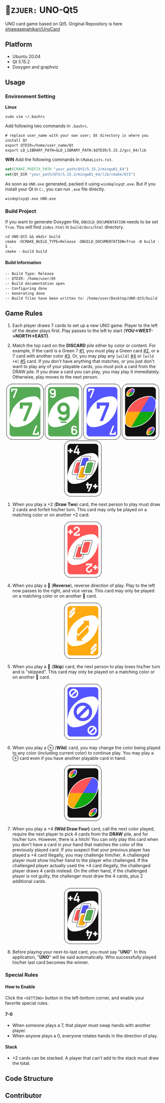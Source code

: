 #  :rocket:`ZJUER:` UNO-Qt5
UNO card game based on Qt5. Original Repository is here [shiawasenahikari/UnoCard](https://github.com/shiawasenahikari/UnoCard)

## Platform
- Ubuntu 20.04
- Qt 5.15.2
- Doxygen and graphviz


## Usage

### Environment Setting

**Linux**
```shell
sudo vim ~/.bashrc
```
Add following two commands in `.bashrc`.
```shell
# replace user_name with your own user; Qt directory is where you install Qt
export QTDIR=/home/user_name/Qt
export LD_LIBRARY_PATH=$LD_LIBRARY_PATH:$QTDIR/5.15.2/gcc_64/lib
```

**WIN**
Add the following commands in `CMakeLists.txt`.
```cmake
set(CMAKE_PREFIX_PATH "your_path/Qt5/5.15.2/mingw81_64")
set(Qt_DIR "your_path/Qt5/5.15.2/mingw81_64/lib/cmake/Qt5")
```
As soon as `UNO.exe` generated, packed it using `windeployqt.exe`. But if you install your Qt in `C:`, you can run `.exe` file directly.
```shell
windeployqt.exe UNO.exe
```

### Build Project
If you want to generate Doxygen file, `DBUILD_DOCUMENTATION` needs to be set `True`. You will find `index.html` in `build/docs/html` directory.
```shell
cd UNO-Qt5 && mkdir build
cmake -DCMAKE_BUILD_TYPE=Release -DBUILD_DOCUMENTATION=True -B build -S .
cmake --build build
```

#### Build Information
```shell
-- Build Type: Release
-- QTDIR: /home/user/Qt
-- Build documentation open
-- Configuring done
-- Generating done
-- Build files have been written to: /home/user/Desktop/UNO-Qt5/build
```

## Game Rules

1. Each player draws 7 cards to set up a new UNO game. Player to the left of the dealer plays first. Play passes to the left to start (**YOU->WEST->NORTH->EAST)**.

2. Match the top card on the **DISCARD** pile either by color or content. For example, if the card is a Green 7 [#1](UNORes/front_g7.png), you must play a Green card [#2](UNORes/front_g9.png), or a 7 card with another color [#3](UNORes/front_b7.png). Or, you may play any `[wild]` [#4](UNORes/front_kw.png) or `[wild +4]` [#5](UNORes/front_kw+.png) card. If you don't have anything that matches, or you just don't want to play any of your playable cards, you must pick a card from the DRAW pile. If you draw a card you can play, you may play it immediately. Otherwise, play moves to the next person.

<p align="center">
<img src="https://github.com/HangX-Ma/UNO-Qt5/raw/main/UNORes/front_g7.png" />
<img src="https://github.com/HangX-Ma/UNO-Qt5/raw/main/UNORes/front_g9.png" />
<img src="https://github.com/HangX-Ma/UNO-Qt5/raw/main/UNORes/front_b7.png" />
<img src="https://github.com/HangX-Ma/UNO-Qt5/raw/main/UNORes/front_kw.png" />
<img src="https://github.com/HangX-Ma/UNO-Qt5/raw/main/UNORes/front_kw+.png" />
</p>

1. When you play a +2 (**Draw Two**) card, the next person to play must draw 2 cards and forfeit his/her turn. This card may only be played on a matching color or on another +2 card.

<p align="center">
<img src="https://github.com/HangX-Ma/UNO-Qt5/raw/main/UNORes/front_r+.png" />
</p>

4. When you play a 🔄 (**Reverse**), reverse direction of play. Play to the left now passes to the right, and vice versa. This card may only be played on a matching color or on another 🔄 card.

<p align="center">
<img src="https://github.com/HangX-Ma/UNO-Qt5/raw/main/UNORes/front_yS.png" />
</p>

5. When you play a 🚫 (**Skip**) card, the next person to play loses his/her turn and is "skipped". This card may only be played on a matching color or on another 🚫 card.

<p align="center">
<img src="https://github.com/HangX-Ma/UNO-Qt5/raw/main/UNORes/front_bF.png" />
</p>

6. When you play a ⊕ (**Wild**) card, you may change the color being played to any color (including current color) to continue play. You may play a ⊕ card even if you have another playable card in hand.

<p align="center">
<img src="https://github.com/HangX-Ma/UNO-Qt5/raw/main/UNORes/front_kw.png" />
</p>

7. When you play a +4 **(Wild Draw Four)** card, call the next color played, require the next player to pick 4 cards from the **DRAW** pile, and for his/her turn. However, there is a hitch! You can only play this card when you don't have a card in your hand that matches the color of the previously played card. If you suspect that your previous player has played a +4 card illegally, you may challenge him/her. A challenged player must show his/her hand to the player who challenged. If the challenged player actually used the +4 card illegally, the challenged player draws 4 cards instead. On the other hand, if the challenged player is not guilty, the challenger must draw the 4 cards, plus 2 additional cards.

<p align="center">
<img src="https://github.com/HangX-Ma/UNO-Qt5/raw/main/UNORes/front_kw+.png" />
</p>

8. Before playing your next-to-last card, you must say "**UNO**". In this application, "**UNO**" will be said automatically. Who successfully played his/her last card becomes the winner.

### Special Rules

#### How to Enable
Click the `<SETTING>` button in the left-bottom corner, and enable your favorite special rules.

#### 7-0

- When someone plays a 7, that player must swap hands with another player.
- When anyone plays a 0, everyone rotates hands in the direction of play.

#### Stack
- +2 cards can be stacked. A player that can't add to the stack must draw the total.

## Code Structure

## Contributor
